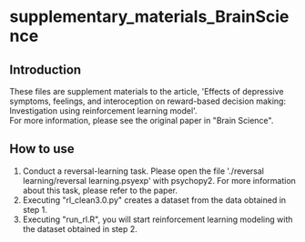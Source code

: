 # supplementary_materials_BrainScience

## Introduction
These files are supplement materials to the article, 'Effects of depressive symptoms, feelings, and interoception on reward-based decision making: Investigation using reinforcement learning model'.  
For more information, please see the original paper in "Brain Science".

## How to use
1. Conduct a reversal-learning task. Please open the file './reversal learning/reversal learning.psyexp' with psychopy2. For more information about this task, please refer to the paper.
2. Executing "rl_clean3.0.py" creates a dataset from the data obtained in step 1.
3. Executing "run_rl.R", you will start reinforcement learning modeling with the dataset obtained in step 2.
